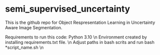 # semi_supervised_uncertainty
This is the github repo for Object Respresentation Learning in Uncertainty Aware Image Segmentation.

Requirements to run this code:
Python 3.10 \n
Environment created by installing requirements.txt file. \n
Adjust paths in bash scrits and run bash *script_name.sh \n
